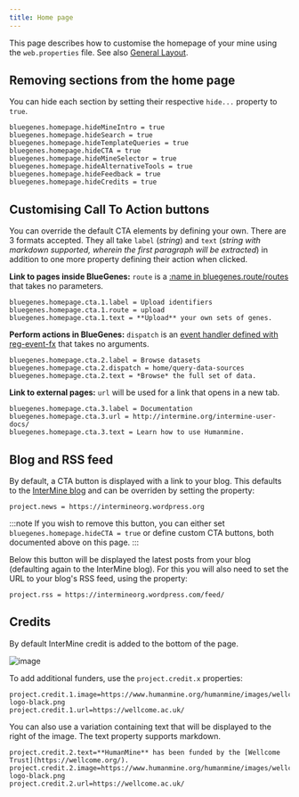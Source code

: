 ```yaml
---
title: Home page
---
```


This page describes how to customise the homepage of your mine using the `web.properties` file. See also [General Layout](../layout/index.md).

## Removing sections from the home page

You can hide each section by setting their respective `hide...` property to `true`.

```
bluegenes.homepage.hideMineIntro = true
bluegenes.homepage.hideSearch = true
bluegenes.homepage.hideTemplateQueries = true
bluegenes.homepage.hideCTA = true
bluegenes.homepage.hideMineSelector = true
bluegenes.homepage.hideAlternativeTools = true
bluegenes.homepage.hideFeedback = true
bluegenes.homepage.hideCredits = true
```

## Customising Call To Action buttons

You can override the default CTA elements by defining your own. There are 3 formats accepted. They all take `label` (*string*) and `text` (*string with markdown supported, wherein the first paragraph will be extracted*) in addition to one more property defining their action when clicked.

**Link to pages inside BlueGenes:** `route` is a [:name in bluegenes.route/routes](https://github.com/intermine/bluegenes/blob/dev/src/cljs/bluegenes/route.cljs#L124) that takes no parameters.
```
bluegenes.homepage.cta.1.label = Upload identifiers
bluegenes.homepage.cta.1.route = upload
bluegenes.homepage.cta.1.text = **Upload** your own sets of genes.
```

**Perform actions in BlueGenes:** `dispatch` is an [event handler defined with reg-event-fx](https://github.com/intermine/bluegenes/search?q=reg-event-fx) that takes no arguments.
```
bluegenes.homepage.cta.2.label = Browse datasets
bluegenes.homepage.cta.2.dispatch = home/query-data-sources
bluegenes.homepage.cta.2.text = *Browse* the full set of data.
```

**Link to external pages:** `url` will be used for a link that opens in a new tab.
```
bluegenes.homepage.cta.3.label = Documentation
bluegenes.homepage.cta.3.url = http://intermine.org/intermine-user-docs/
bluegenes.homepage.cta.3.text = Learn how to use Humanmine.
```


## Blog and RSS feed

By default, a CTA button is displayed with a link to your blog. This defaults to the [InterMine blog](http://intermineorg.wordpress.org) and can be overriden by setting the property:

```
project.news = https://intermineorg.wordpress.org
```

:::note
If you wish to remove this button, you can either set `bluegenes.homepage.hideCTA = true` or define custom CTA buttons, both documented above on this page.
:::

Below this button will be displayed the latest posts from your blog (defaulting again to the InterMine blog). For this you will also need to set the URL to your blog's RSS feed, using the property:

```
project.rss = https://intermineorg.wordpress.com/feed/
```

## Credits

By default InterMine credit is added to the bottom of the page.

![image](/img/intermine_funder.jpg)

To add additional funders, use the `project.credit.x` properties:

```text
project.credit.1.image=https://www.humanmine.org/humanmine/images/wellcome-logo-black.png
project.credit.1.url=https://wellcome.ac.uk/
```

You can also use a variation containing text that will be displayed to the right of the image. The text property supports markdown.

```text
project.credit.2.text=**HumanMine** has been funded by the [Wellcome Trust](https://wellcome.org/).
project.credit.2.image=https://www.humanmine.org/humanmine/images/wellcome-logo-black.png
project.credit.2.url=https://wellcome.ac.uk/
```
